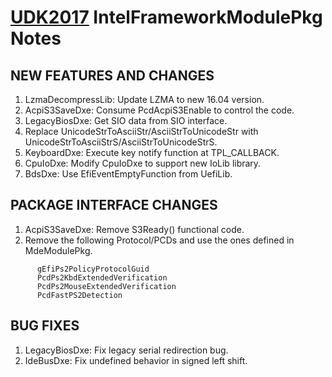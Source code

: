 # [UDK2017]( https://github.com/tianocore/tianocore.github.io/wiki/UDK2017) IntelFrameworkModulePkg Notes

##  NEW FEATURES AND CHANGES
1.  LzmaDecompressLib: Update LZMA to new 16.04 version.
2.  AcpiS3SaveDxe: Consume PcdAcpiS3Enable to control the code.
3.  LegacyBiosDxe: Get SIO data from SIO interface.
4.  Replace UnicodeStrToAsciiStr/AsciiStrToUnicodeStr with
    UnicodeStrToAsciiStrS/AsciiStrToUnicodeStrS.
5.  KeyboardDxe: Execute key notify function at TPL_CALLBACK.
6.  CpuIoDxe: Modify CpuIoDxe to support new IoLib library.
7.  BdsDxe: Use EfiEventEmptyFunction from UefiLib.

##  PACKAGE INTERFACE CHANGES
1.  AcpiS3SaveDxe: Remove S3Ready() functional code.
2.  Remove the following Protocol/PCDs and use the ones defined in MdeModulePkg.
```
      gEfiPs2PolicyProtocolGuid
      PcdPs2KbdExtendedVerification
      PcdPs2MouseExtendedVerification
      PcdFastPS2Detection
```

##  BUG FIXES
1.  LegacyBiosDxe: Fix legacy serial redirection bug.
2.  IdeBusDxe: Fix undefined behavior in signed left shift.
